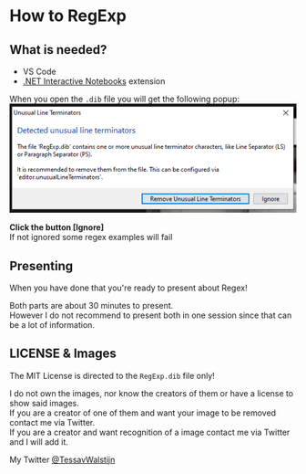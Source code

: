 # How to RegExp

## What is needed?  

- VS Code
- [.NET Interactive Notebooks](https://marketplace.visualstudio.com/items?itemName=ms-dotnettools.dotnet-interactive-vscode) extension

When you open the `.dib` file you will get the following popup:
![unusual line terminators warning](./unusual-line-terminators-warning.png)

**Click the button [Ignore]**  
If not ignored some regex examples will fail

## Presenting

When you have done that you're ready to present about Regex!

Both parts are about 30 minutes to present.  
However I do not recommend to present both in one session since that can be a lot of information.

## LICENSE & Images

The MIT License is directed to the `RegExp.dib` file only!

I do not own the images, nor know the creators of them or have a license to show said images.  
If you are a creator of one of them and want your image to be removed contact me via Twitter.  
If you are a creator and want recognition of a image contact me via Twitter and I will add it.

My Twitter [@TessavWalstijn](https://twitter.com/TessavWalstijn)
